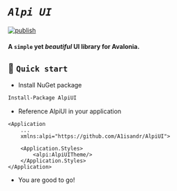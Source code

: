 # _`Alpi UI`_
[![publish](https://github.com/A1isandr/AlpiUI/actions/workflows/nuget-deploy.yml/badge.svg)](https://github.com/A1isandr/AlpiUI/actions/workflows/nuget-deploy.yml)

#### A `simple` yet ***beautiful*** UI library for Avalonia.

## 🚀 `Quick start`
- Install NuGet package
``` bash 
Install-Package AlpiUI
```
- Reference AlpiUI in your application
``` xaml
<Application
    ...
    xmlns:alpi="https://github.com/A1isandr/AlpiUI">

    <Application.Styles>
        <alpi:AlpiUITheme/>
    </Application.Styles>
</Application>
```
- You are good to go!

## 
